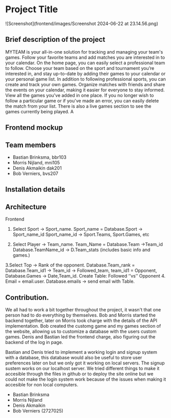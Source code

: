 # Project Title
![Screenshot](frontend/images/Screenshot 2024-06-22 at 23.14.56.png)

## Brief description of the project
<p>MYTEAM is your all-in-one solution for tracking and managing your team's games. Follow your favorite teams and add matches you are interested in to your calendar. On the home page, you can easily select a professional team to follow. Choose your team based on the sport and tournament you’re interested in, and stay up-to-date by adding their games to your calendar or your personal game list.
In addition to following professional sports, you can create and track your own games. Organize matches with friends and share the events on your calendar, making it easier for everyone to stay informed. View all the games you've added in one place. If you no longer wish to follow a particular game or if you've made an error, you can easily delete the match from your list. There is also a live games section to see the games currently being played. A</p>

## Frontend mockup



## Team members
- Bastian Brinksma, bbr103
- Morris Nijland, mni105
- Denis Akmaikin dak201
- Bob Verniers, bvs207

## Installation details

## Architecture
Frontend 
1. Select Sport -> Sport_name.  Sport_name = Database.Sport -> Sport_name_id
	Sport_name_id -> Sport.Teams, Sport.Games, etc

2. Select Player -> Team_name.  Team_Name = Database.Team ->Team_id
	Database.TeamName_id -> D.Team_stats (includes basic info and games.)



3.Select Top -> Rank of the opponent. Database.Team_rank = Database.Team_id1
	-> Team_id -> Followed_team, team_id1 = Opponent, 
	Database.Games -> Date,Team_id.
	Create Table: Followed ‘’vs’’ Opponent
4. Email = email.user.  Database.emails -> send email with Table. 

## Contribution.
We all had to work a bit together throughout the project, it wasn't that one person had to do everything by themselves. Bob and Morris started the backend together, later on Morris took charge with the details of the API implementation. Bob created the customg game and my games section of the website, allowing us to customize a database with the users custom games. Denis and Bastian led the frontend charge, also figuring out the backend of the log in page. 

Bastian and Denis tried to implement a working login and signup system with a database, this database would also be useful to store user preferences later on but we only got it working on local servers. The signup sustem works on our localhost server. We tried different things to make it accesible through the files in github or to deploy the site online but we could not make the login system work because of the issues when making it accesible for non local computers. 

- Bastian Brinksma
- Morris Nijland
- Denis Akmaikin
- Bob Verniers (2727025)

